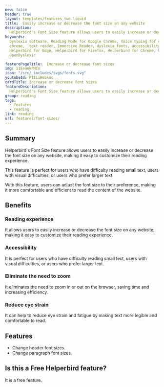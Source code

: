 ```yaml
---
new: false
header: true
layout: templates/features_two.liquid
title:  Easily increase or decrease the font size on any website
description:
  Helperbird's Font Size feature allows users to easily increase or decrease the font size on any website, making it easy to customize their reading experience. 
keywords:
  Dyslexia software, Reading Mode for Google Chrome, Voice typing for chrome, Text to speech for
  chrome,  text reader, Immersive Reader, dyslexia fonts, accessibility software, dyslexia software,
  Helperbird for Edge, Helperbird for Firefox, Helperbird for Chrome, Opendyslexic for Chrome,
  OpenDyslexic

featurePageTitle:  Increase or decrease font sizes
img: i1EeaekPHIo
icon: "/src/_includes/svgs/fonts.svg"
youtubeId: PfILiWebkuc
cardTitle: Increase or decrease font sizes
featureDescription:
  Helperbird's Font Size feature allows users to easily increase or decrease the font size on any website, making it easy to customize their reading experience.
group: reading
tags: 
  - features
  - reading
link: reading
url: features/font-sizes/
---
```


## Summary
Helperbird's Font Size feature allows users to easily increase or decrease the font size on any website, making it easy to customize their reading experience. 

This feature is perfect for users who have difficulty reading small text, users with visual difficulties, or users who prefer larger text. 

With this feature, users can adjust the font size to their preference, making it more comfortable and efficient to read the content of the website.


## Benefits

### Reading experience
It allows users to easily increase or decrease the font size on any website, making it easy to customize their reading experience.

### Accessibility
It is perfect for users who have difficulty reading small text, users with visual difficulties, or users who prefer larger text.

### Eliminate the need to zoom
It eliminates the need to zoom in or out on the browser, saving time and increasing efficiency.

### Reduce eye strain
It can help to reduce eye strain and fatigue by making text more legible and comfortable to read.



## Features 
- Change header font sizes.
- Change paragraph font sizes.
  
## Is this a Free Helperbird feature?
It is a free feature.






























